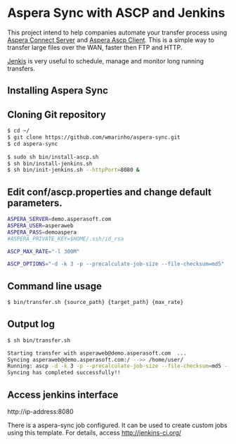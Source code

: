 # Aspera Sync with ASCP and Jenkins

This project intend to help companies automate your transfer process using [Aspera Connect Server](http://asperasoft.com/) and [Aspera Ascp Client](http://downloads.asperasoft.com/en/downloads/50). This is a simple way to transfer large files over the WAN, faster then FTP and HTTP.

[Jenkis](https://jenkins-ci.org/) is very useful to schedule, manage and monitor long running transfers.

Installing Aspera Sync
--

## Cloning Git repository

```sh
$ cd ~/
$ git clone https://github.com/wmarinho/aspera-sync.git
$ cd aspera-sync
  
$ sudo sh bin/install-ascp.sh
$ sh bin/install-jenkins.sh
$ sh bin/init-jenkins.sh --httpPort=8080 &
```

## Edit conf/ascp.properties and change default parameters.  

```sh
ASPERA_SERVER=demo.asperasoft.com
ASPERA_USER=asperaweb
ASPERA_PASS=demoaspera
#ASPERA_PRIVATE_KEY=$HOME/.ssh/id_rsa

ASCP_MAX_RATE="-l 300M"

ASCP_OPTIONS="-d -k 3 -p --precalculate-job-size --file-checksum=md5"

```

## Command line usage

```sh
$ bin/transfer.sh {source_path} {target_path} {max_rate}
```

## Output log

```sh
$ sh bin/transfer.sh

Starting transfer with asperaweb@demo.asperasoft.com  ...
Syncing asperaweb@demo.asperasoft.com:/ -->> /home/user/
Running: ascp -d -k 3 -p --precalculate-job-size --file-checksum=md5 --file-manifest-path=/home/user/aspera-sync/logs --file-manifest=text -l 300M asperaweb@demo.asperasoft.com:/ /home/user/
Syncing has completed successfully!!
```

## Access jenkins interface

http://ip-address:8080

There is a aspera-sync job configured. It can be used to create custom jobs using this template. For details, access http://jenkins-ci.org/
